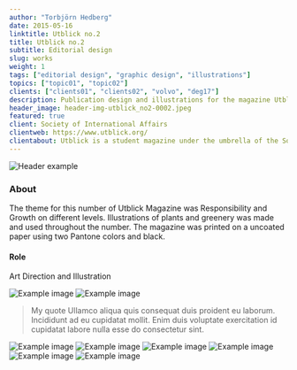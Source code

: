 ```yaml
---
author: "Torbjörn Hedberg"
date: 2015-05-16
linktitle: Utblick no.2
title: Utblick no.2
subtitle: Editorial design
slug: works
weight: 1
tags: ["editorial design", "graphic design", "illustrations"]
topics: ["topic01", "topic02"]
clients: ["clients01", "clients02", "volvo", "deg17"]
description: Publication design and illustrations for the magazine Utblick, published by Society of International Affairs in Gothenburg.
header_image: header-img-utblick_no2-0002.jpeg
featured: true
client: Society of International Affairs
clientweb: https://www.utblick.org/
clientabout: Utblick is a student magazine under the umbrella of the Society of International Affairs in Gothenburg (Utrikespolitiska Föreningen), but we write for everyone, in and beyond Gothenburg, who are interested in international politics. The society is party politically and religiously unaffiliated and the main goal is to question and debate. We are however not afraid of taking a political stance in relation to human rights as has been declared by the UN declaration of human rights, as well as specifically the rights of women, LGBT, and BIPOC to be respected.
---
```

![Header example](header-img-utblick_no2-0002.jpeg "Description of heroimage")
### About
The theme for this number of Utblick Magazine was Responsibility and Growth on different levels. Illustrations of plants and greenery was made and used throughout the number. 
The magazine was printed on a uncoated paper using two Pantone colors and black. 
#### Role
Art Direction and Illustration

![Example image](utblick_no2-0005.jpeg "Title here")
![Example image](utblick_no2-0006.jpeg)
> My quote Ullamco aliqua quis consequat duis proident eu laborum. Incididunt ad eu cupidatat mollit. Enim duis voluptate exercitation id cupidatat labore nulla esse do consectetur sint.

![Example image](utblick_no2-0008.jpeg)
![Example image](utblick_no2-0009.jpeg)
![Example image](utblick_no2-0010.jpeg)
![Example image](utblick_no2-0011.jpeg)
![Example image](utblick_no2-0012.jpeg)
![Example image](utblick_no2-0013.jpeg)

